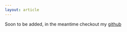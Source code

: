 ```yaml
---
layout: article
---
```

<!-- # Nabil's Projects -->

Soon to be added, in the meantime checkout my [github](https://github.com/kahar90)